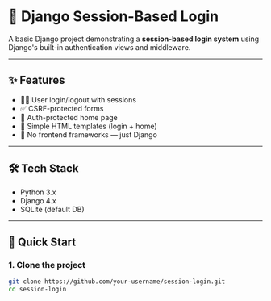 # 🔐 Django Session-Based Login

A basic Django project demonstrating a **session-based login system** using Django's built-in authentication views and middleware.

---

## ✨ Features

- 🧑‍💼 User login/logout with sessions
- ✅ CSRF-protected forms
- 🔐 Auth-protected home page
- 🧾 Simple HTML templates (login + home)
- 🚫 No frontend frameworks — just Django

---

## 🛠️ Tech Stack

- Python 3.x
- Django 4.x
- SQLite (default DB)

---

## 🚀 Quick Start

### 1. Clone the project

```bash
git clone https://github.com/your-username/session-login.git
cd session-login
